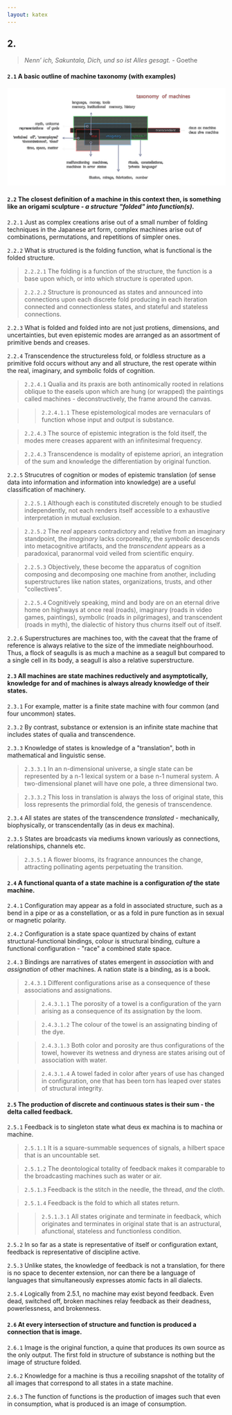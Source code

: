 ```yaml
---
layout: katex
---
```


## 2.

> _Nenn’ ich, Sakuntala, Dich, und so ist Alles gesagt._ - Goethe

#### `2.1` A basic outline of machine taxonomy (with examples)
![tom](../../../../attachments/taxonomy_of_machines.svg) 


#### `2.2` The closest definition of a machine in this context then, is something like an origami sculpture - _a structure "folded" into function(s)_.

`2.2.1` Just as complex creations arise out of a small number of folding techniques in the Japanese art form, complex machines arise out of combinations, permutations, and repetitions of simpler ones.

`2.2.2` What is structured is the folding function, what is functional is the folded structure.

> `2.2.2.1` The folding is a function of the structure, the function is a base upon which, or into which structure is operated upon.

> `2.2.2.2` Structure is pronounced as states and announced into connections upon each discrete fold producing in each iteration connected and connectionless states, and stateful and stateless connections. 

`2.2.3` What is folded and folded into are not just protiens, dimensions, and uncertainties, but even epistemic modes are arranged as an assortment of primitive bends and creases.

`2.2.4` Transcendence the structureless fold, or foldless structure as a primitive fold occurs without any and all structure, the rest operate within the real, imaginary, and symbolic folds of cognition.

> `2.2.4.1` Qualia and its praxis are both antinomically rooted in relations oblique to the easels upon which are hung (or wrapped) the paintings called machines - deconstructively, the frame around the canvas. 

>> `2.2.4.1.1` These epistemological modes are vernaculars of function whose input and output is substance. 

> `2.2.4.3` The source of epistemic integration is the fold itself, the modes mere creases apparent with an infinitesimal frequency. 

> `2.2.4.3` Transcendence is modality of episteme apriori, an integration of the sum and knowledge the differentiation by original function.

`2.2.5` Strucutres of cognition or modes of epistemic translation (of sense data into information and information into knowledge) are a useful classification of machinery.

> `2.2.5.1` Although each is constituted discretely enough to be studied independently, not each renders itself accessible to a exhaustive interpretation in mutual exclusion. 

> `2.2.5.2` The _real_ appears contradictory and relative from an imaginary standpoint, the _imaginary_ lacks corporeality, the _symbolic_ descends into metacognitive artifacts, and the _transcendent_ appears as a paradoxical, paranormal void veiled from scientific enquiry.

> `2.2.5.3` Objectively, these become the apparatus of cognition composing and decomposing one machine from another, including superstructures like nation states, organizations, trusts, and other "collectives".

> `2.2.5.4` Cognitively speaking, mind and body are on an eternal drive home on highways at once real (roads), imaginary (roads in video games, paintings), symbolic (roads in pilgrimages), and transcendent (roads in myth), the dialectic of history thus churns itself out of itself.

`2.2.6` Superstructures are machines too, with the caveat that the frame of reference is always relative to the size of the immediate neighbourhood. Thus, a flock of seagulls is as much a machine as a seagull but compared to a single cell in its body, a seagull is also a relative superstructure.


#### `2.3` All machines are state machines reductively and asymptotically, knowledge for and of machines is always already knowledge of their states.

`2.3.1` For example, matter is a finite state machine with four common (and four uncommon) states.

`2.3.2` By contrast, substance or extension is an infinite state machine that includes states of qualia and transcendence.

`2.3.3` Knowledge of states is knowledge of a "translation", both in mathematical and linguistic sense.

> `2.3.3.1` In an n-dimensional universe, a single state can be represented by a n-1 lexical system or a base n-1 numeral system. A two-dimensional planet will have one pole, a three dimensional two.

> `2.3.3.2` This loss in translation is always the loss of original state, this loss represents the primordial fold, the genesis of transcendence.

`2.3.4` All states are states of the transcendence _translated_ - mechanically, biophysically, or transcendentally (as in deus ex machina).

`2.3.5` States are broadcasts via mediums known variously as connections, relationships, channels etc. 

> `2.3.5.1` A flower blooms, its fragrance announces the change, attracting pollinating agents perpetuating the transition.


#### `2.4` A functional quanta of a state machine is a configuration _of_ the state machine.

`2.4.1` Configuration may appear as a fold in associated structure, such as a bend in a pipe or as a constellation, or as a fold in pure function as in sexual or magnetic polarity.

`2.4.2` Configuration is a state space quantized by chains of extant structural-functional bindings, colour is structural binding, culture a functional configuration - "race" a combined state space.

`2.4.3` Bindings are narratives of states emergent in _association_ with and _assignation_ of other machines. A nation state is a binding, as is a book.   

> `2.4.3.1` Different configurations arise as a consequence of these associations and assignations. 

>> `2.4.3.1.1` The porosity of a towel is a configuration of the yarn arising as a consequence of its assignation by the loom.

>> `2.4.3.1.2` The colour of the towel is an assignating binding of the dye.

>> `2.4.3.1.3` Both color and porosity are thus configurations of the towel, however its wetness and dryness are states arising out of association with water.

>> `2.4.3.1.4` A towel faded in color after years of use has changed in configuration, one that has been torn has leaped over states of structural integrity.


#### `2.5` The production of discrete and continuous states is their sum - the delta called feedback.

`2.5.1` Feedback is to singleton state what deus ex machina is to machina or machine. 

> `2.5.1.1` It is a square-summable sequences of signals, a hilbert space that is an uncountable set. 

> `2.5.1.2` The deontological totality of feedback makes it comparable to the broadcasting machines such as water or air. 

> `2.5.1.3` Feedback is the stitch in the needle, the thread, _and_ the cloth.

> `2.5.1.4` Feedback is the fold to which all states return.

>> `2.5.1.3.1` All states originate and terminate in feedback, which originates and terminates in original state that is an astructural, afunctional, stateless and functionless condition.

`2.5.2` In so far as a state is representative of itself or configuration extant, feedback is representative of discipline active.

`2.5.3` Unlike states, the knowledge of feedback is not a translation, for there is no space to decenter extension, nor can there be a language of languages that simultaneously expresses atomic facts in all dialects.

`2.5.4` Logically from 2.5.1, no machine may exist beyond feedback. Even dead, switched off, broken machines relay feedback as their deadness, powerlessness, and brokenness. 


#### `2.6` At every intersection of structure and function is produced a connection that is image.

`2.6.1` Image is the original function, a quine that produces its own source as the only output. The first fold in structure of substance is nothing but the image of structure folded.

`2.6.2` Knowledge for a machine is thus a recoiling snapshot of the totality of all images that correspond to all states in a state machine.

`2.6.3` The function of functions is the production of images such that even in consumption, what is produced is an image of consumption.